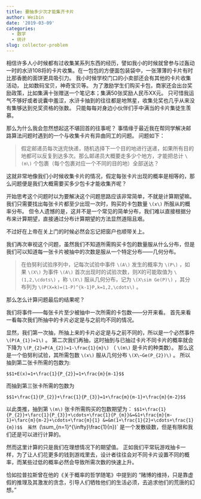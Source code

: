 ```yaml
---
title: 要抽多少次才能集齐卡片
author: Weibin
date: '2019-03-09'
categories:
  - 数学
  - 统计
slug: collector-problem
---
```


相信许多人小时候都有过收集某系列东西的经历，譬如我小的时候就曾参与过轰动一时的水浒108将的卡片收集。在一包包的方便面包装袋中，一张薄薄的卡片有时比那香脆的面饼更具吸引力。
我小时候学校门口的小卖部还会有其他的卡片收集活动，
比如数码宝贝，神奇宝贝等。
为了激励学生们购买卡包，商家还会出台奖励政策，比如集满十张赠送一个笔记本；集满50张奖励人民币XX元。
只可惜我运气不够好或者说囊中羞涩，水浒卡抽到的往往都是地煞星，收集兑奖也几乎从来没有集够达到兑奖资格的张数。
只能每每对身边小伙伴们手中满当的卡片集徒生羡慕。

那么为什么我会忽然想起这不堪回首的往事呢？
事情缘于最近我在帮同学解决邮路算法问题时遇到的一个与收集卡片有异曲同工的问题。
问题如下：

>假定邮递员每次送完快递，随机选择下一个目的地进行送递，如果所有目的地都可以反复到达多次。那么邮递员大概要走多少个地方，才能把总计 `\(m\)` 个包裹（每个包裹对应一个不同的目的地）全部送达？

这就非常地像我们小时候收集卡片的情况，假定每张卡片出现的概率是相等的，那么问题便是我们大概需要买多少包卡才能收集齐呢？

开始思考这个问题时以为要解决这个问题思路应该非常简单，不就是计算期望嘛。
我们只需要找出每张卡片都至少出现一次时，购买的卡包数量 `\(x\)` 所服从的概率分布。
但令人遗憾的是，这并不是一个常见的简单分布，我们难以直接根据分布来计算期望，直接通过分布计算期望的方法显然道阻且艰。

不过好在上帝在关上门的时候必然会忘记把窗户也顺带关上。

我们再次审视这个问题，虽然我们不知道所需购买卡包的数量服从什么分布，但是我们可以知道每一张卡片被抽中的次数是服从一个特定分布——几何分布。

>在伯努利试验序列中，记每次试验中事件 `\(A\)` 发生的概率为 `\(P\)` ，如果 `\(X\)` 为事件 `\(A\)` 首次出现时的试验次数，则$X$的可能取值为 `\(1,2,\cdots\)` ，称 `\(X\)` 服从几何分布，记为 `\(X\sim Ge(P)\)` ，其分布列为 `\(P(X=k)=(1-P)^{k-1}P,k=1,2,\cdots\)` 。 

那么怎么计算问题最后的结果呢？

我们将事件——每张卡片至少被抽中一次所需的卡包数——分开来看。
首先来看一看每次我们所抽中的卡片必定是与之前均不同的情况。

显然，我们第一次抽，所抽上来的卡片必定是与之前不同的，所以是一个必然事件 `\(P(A_{1})=1\)` 。
第二次我们再抽，这时抽到与已抽过卡片不同卡片的概率就会下降为 
`\(P_{2}=P(A_{2})=1-\frac{1}{m}\)` （ `\(m\)` 是卡片的种类数）。
那么这是一个伯努利试验，其所需包数 `\(x\)` 服从几何分布 `\(X\~Ge(P_{2})\)` 。
所以抽到第二张卡所需的包数为:

`$$1+E(x)=1+\frac{1}{P_{2}}=1+\frac{m}{m-1}$$`

而抽到第三张卡所需的包数为

`$$1+\frac{1}{P_{2}}+\frac{1}{P_{3}}=1+\frac{m}{m-1}+\frac{m}{m-2}$$`

以此类推，抽到第 `\(m\)` 张卡所需购买的包数期望为： 
`$$1+\frac{1}{P_{2}}+\farc{1}{P_{3}}+\cdots+\frac{1}{P_{m}}&=&1+\frac{m}{m-1}+\farc{m}{m-2}+\cdots+\frac{m}{1}
&=&m(1+\frac{1}{2}+\cdots+\frac{1}{m})$$ 
虽然 `\(\sum_{n=1}^{\infty}\frac{1}{n}\)` 是一个发散级数，但是有限和我们还是可以进行计算的。

然而这里计算的只是我们在理想情况下的期望值。
正如我们平常玩游戏抽卡一样，为了让人们花更多的钱到游戏里去，设计者往往会对不同卡片设置不同的概率，而某些过低的概率必然会导致所需次数的快速上升。

恰如拉普拉斯曾在他的《关于概率的哲学随笔》中提到的
“赌博的维持，只是靠虚假的推理及其激发的贪念，引导人们牺牲他们的生活必须，去追求他们的荒唐的幻想。”

